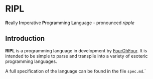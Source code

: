 # RIPL

**R**eally **I**mperative **P**rogramming **L**anguage - pronounced *ripple*

## Introduction

**RIPL** is a programming language in development by [FourOhFour](https://github.com/fourohfour). It is intended to be simple to parse and transpile into a variety of esoteric programming languages.

A full specification of the language can be found in the file `spec.md`.`
